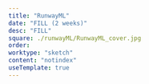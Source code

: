 ```yaml
---
title: "RunwayML"
date: "FILL (2 weeks)"
desc: "FILL"
square: ./runwayML/RunwayML_cover.jpg
order:
worktype: "sketch"
content: "notindex"
useTemplate: true
---
```


<style>
  .scroll{
      display: block;
      margin-left: auto;
      margin-right: auto;
      width: 85%;
  }
  .gif{
      display: block; 
      margin-left: auto;
      margin-right: auto;
      width: 35%;
  }
</style>


<!-- does not work for live data -->
 <!--  <iframe src="https://editor.p5js.org/ebremner/embed/MjUTtuxSj"width="640" height="480" ></iframe> -->


